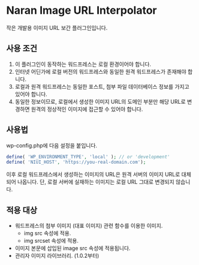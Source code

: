 # Naran Image URL Interpolator

작은 개발용 이미지 URL 보간 플러그인입니다.


## 사용 조건
1. 이 플러그인이 동작하는 워드프레스는 로컬 환경이어야 합니다.
2. 인터넷 어딘가에 로컬 버전의 워드프레스와 동일한 원격 워드프레스가 존재해야 합니다.
3. 로컬과 원격 워드프레스는 동일한 포스트, 첨부 파일 데이터베이스 정보를 가지고 있어야 합니다.
4. 동일한 정보이므로, 로컬에서 생성한 이미지 URL의 도메인 부분만 해당 URL로 변경하면 원격의 정상적인 
   이미지에 접근할 수 있어야 합니다.

## 사용법
wp-config.php에 다음 설정을 붙입니다.

```php
define( 'WP_ENVIRONMENT_TYPE', 'local' ); // or 'development'
define( 'NIUI_HOST', 'https://you-real-domain.com');
```

이후 로컬 워드프레스에서 생성하는 이미지의 URL은 원격 서버의 이미지 URL로 대체되어 나옵니다.
단, 로컬 서버에 실재하는 이미지는 로컬 URL 그대로 변경되지 않습니다.

## 적용 대상 
* 워드프레스의 첨부 이미지 (대표 이미지) 관련 함수를 이용한 이미지.
  * img src 속성에 적용.
  * img srcset 속성에 적용.
* 이미지 본문에 삽입된 image src 속성에 적용됩니다.
* 관리자 이미지 라이브러리. (1.0.2부터)  
